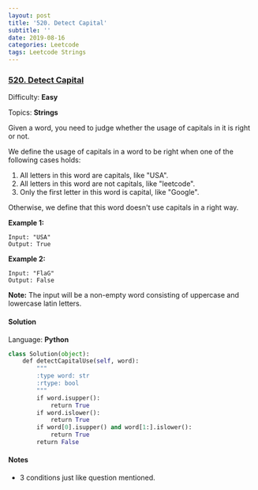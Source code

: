 ```yaml
---
layout: post
title: '520. Detect Capital'
subtitle: ''
date: 2019-08-16
categories: Leetcode
tags: Leetcode Strings
---
```

### [520\. Detect Capital](https://leetcode.com/problems/detect-capital/)

Difficulty: **Easy**

Topics: **Strings**


Given a word, you need to judge whether the usage of capitals in it is right or not.

We define the usage of capitals in a word to be right when one of the following cases holds:

1.  All letters in this word are capitals, like "USA".
2.  All letters in this word are not capitals, like "leetcode".
3.  Only the first letter in this word is capital, like "Google".

Otherwise, we define that this word doesn't use capitals in a right way.

**Example 1:**

```
Input: "USA"
Output: True
```

**Example 2:**

```
Input: "FlaG"
Output: False
```

**Note:** The input will be a non-empty word consisting of uppercase and lowercase latin letters.


#### Solution

Language: **Python**

```python
class Solution(object):
    def detectCapitalUse(self, word):
        """
        :type word: str
        :rtype: bool
        """
        if word.isupper():
            return True
        if word.islower(): 
            return True
        if word[0].isupper() and word[1:].islower():
            return True
        return False
```

#### Notes
- 3 conditions just like question mentioned.